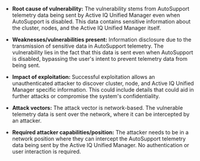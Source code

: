 - **Root cause of vulnerability:** The vulnerability stems from AutoSupport telemetry data being sent by Active IQ Unified Manager even when AutoSupport is disabled. This data contains sensitive information about the cluster, nodes, and the Active IQ Unified Manager itself.

- **Weaknesses/vulnerabilities present:** Information disclosure due to the transmission of sensitive data in AutoSupport telemetry. The vulnerability lies in the fact that this data is sent even when AutoSupport is disabled, bypassing the user's intent to prevent telemetry data from being sent.

- **Impact of exploitation:** Successful exploitation allows an unauthenticated attacker to discover cluster, node, and Active IQ Unified Manager specific information. This could include details that could aid in further attacks or compromise the system's confidentiality.

- **Attack vectors:** The attack vector is network-based. The vulnerable telemetry data is sent over the network, where it can be intercepted by an attacker.

- **Required attacker capabilities/position:** The attacker needs to be in a network position where they can intercept the AutoSupport telemetry data being sent by the Active IQ Unified Manager. No authentication or user interaction is required.